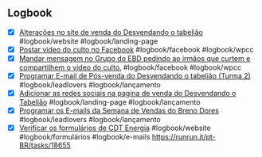 

## Logbook
- [x] [Alterações no site de venda do Desvendando o tabelião](things:///show?id=9PEL8R7LfUkRykmhVR8bDJ) #logbook/website #logbook/landing-page
- [x] [Postar video do culto no Facebook](things:///show?id=JuFY2nAdR9Bv6dwMwAP3i1) #logbook/facebook #logbook/wpcc
- [x] [Mandar mensagem no Grupo do EBD pedindo ao irmãos que curtem e compartilhem o video do culto.](things:///show?id=WSrPmyf8N3NrwCKgc3jW7Q) #logbook/facebook #logbook/wpcc
- [x] [Programar E-mail de Pós-venda do Desvendando o tabelião (Turma 2)](things:///show?id=TZG4odsyPNRFdxQkMfSWNc) #logbook/leadlovers #logbook/lançamento
- [x] [Adicionar as redes sociais na pagina de venda do Desvendando o Tabelião](things:///show?id=YctZecjvmpojjLdMWe7fN) #logbook/landing-page #logbook/lançamento
- [x] [Programar os E-mails da Semana de Vendas do Breno Dores](things:///show?id=RfUVxfRBR7mUZt637DLH19) #logbook/leadlovers #logbook/lançamento
- [x] [Verificar os formulários de CDT Energia](things:///show?id=GjoA5MV31hBwv9QFMT4wqE) #logbook/website #logbook/formulários #logbook/e-mails
	https://runrun.it/pt-BR/tasks/18655
